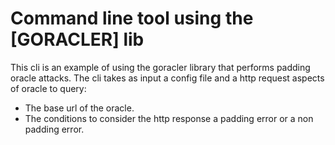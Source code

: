 # Command line tool using the [GORACLER] lib

This cli is an example of using the goracler library
that performs padding oracle attacks.
The cli takes as input a config file and a http request
aspects of oracle to query:
- The base url of the oracle.
- The conditions to consider the http response a padding error or a non padding
  error.
